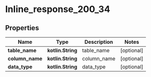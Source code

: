 
# Inline_response_200_34

## Properties
Name | Type | Description | Notes
------------ | ------------- | ------------- | -------------
**table_name** | **kotlin.String** | table_name |  [optional]
**column_name** | **kotlin.String** | column_name |  [optional]
**data_type** | **kotlin.String** | data_type |  [optional]



